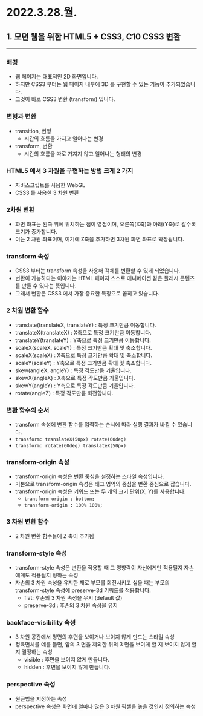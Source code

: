 # 2022.3.28.월.

## 1. 모던 웹을 위한 HTML5 + CSS3, C10 CSS3 변환

---

### 배경

- 웹 페이지는 대표적인 2D 화면입니다.
- 하지만 CSS3 부터는 웹 페이지 내부에 3D 를 구현할 수 있는 기능이 추가되었습니다.
- 그것이 바로 CSS3 변환 (transform) 입니다.

### 변형과 변환

- transition, 변형
  - 시간의 흐름을 가지고 일어나는 변경
- transform, 변환
  - 시간의 흐름을 따로 가지지 않고 일어나는 형태의 변경

### HTML5 에서 3 차원을 구현하는 방법 크게 2 가지

- 자바스크립트를 사용한 WebGL
- CSS3 를 사용한 3 차원 변환

### 2차원 변환

- 화면 좌표는 왼쪽 위에 위치하는 점이 영점이며, 오른쪽(X축)과 아래(Y축)로 갈수록 크기가 증가합니다.
- 이는 2 차원 좌표이며, 여기에 Z축을 추가하면 3차원 화면 좌표로 확장됩니다.

### transform 속성

- CSS3 부터는 transform 속성을 사용해 객체를 변환할 수 있게 되었습니다.
- 변환이 가능하다는 이야기는 HTML 페이지 스스로 애니메이션 같은 플래시 콘텐츠를 만들 수 있다는 뜻입니다.
- 그래서 변환은 CSS3 에서 가장 중요한 특징으로 꼽히고 있습니다.

### 2 차원 변환 함수

- translate(translateX, translateY) : 특정 크기만큼 이동합니다.
- translateX(translateX) : X축으로 특정 크기만큼 이동합니다.
- translateY(translateY) : Y축으로 특정 크기만큼 이동합니다.
- scaleX(scaleX, scaleY) : 특정 크기만큼 확대 및 축소합니다.
- scaleX(scaleX) : X축으로 특정 크기만큼 확대 및 축소합니다.
- scaleY(scaleY) : Y축으로 특정 크기만큼 확대 및 축소합니다.
- skew(angleX, angleY) : 특정 각도만큼 기울입니다.
- skewX(angleX) : X축으로 특정 각도만큼 기울입니다.
- skewY(angleY) : Y축으로 특정 각도만큼 기울입니다.
- rotate(angleZ) : 특정 각도만큼 회전합니다.

### 변환 함수의 순서

- transform 속성에 변환 함수를 입력하는 순서에 따라 실행 결과가 바뀔 수 있습니다.
- `transform: translateX(50px) rotate(60deg)`
- `transform: rotate(60deg) translateX(50px)`

### transform-origin 속성

- transform-origin 속성은 변환 중심을 설정하는 스타일 속성입니다.
- 기본으로 transform-origin 속성은 태그 영역의 중심을 변환 중심으로 잡습니다.
- transform-origin 속성은 키워드 또는 두 개의 크기 단위(X, Y)를 사용합니다.
  - `transform-origin : bottom;`
  - `transform-origin : 100% 100%;`

### 3 차원 변환 함수

- 2 차원 변환 함수들에 Z 축이 추가됨

### transform-style 속성

- transform-style 속성은 변환을 적용할 때 그 영향력이 자신에게만 적용될지 자손에게도 적용될지 정하는 속성
- 자손의 3 차원 속성을 유지한 채로 부모를 회전시키고 싶을 때는 부모의 transform-style 속성에 preserve-3d 키워드를 적용합니다.
  - flat: 후손의 3 차원 속성을 무시 (default 값)
  - preserve-3d : 후손의 3 차원 속성을 유지

### backface-visibility 속성

- 3 차원 공간에서 평면의 후면을 보이거나 보이지 않게 만드는 스타일 속성
- 정육면체를 예를 들면, 앞의 3 면을 제외한 뒤의 3 면을 보이게 할 지 보이지 않게 할 지 결정하는 속성
  - visible : 후면을 보이지 않게 만듭니다.
  - hidden : 후면을 보이지 않게 만듭니다.

### perspective 속성

- 원근법을 지정하는 속성
- perspective 속성은 화면에 얼마나 많은 3 차원 픽셀을 놓을 것인지 정의하는 속성
